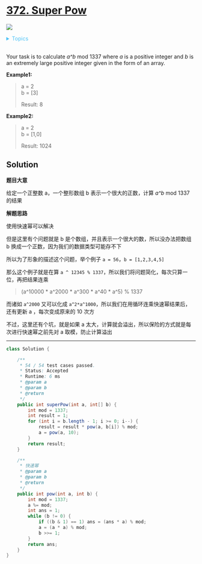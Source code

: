 # [372. Super Pow](https://leetcode.com/problems/super-pow/description/)

![](https://img.shields.io/badge/Difficulty-Medium-F8AF40.svg)

<details>
<summary style="color:#4FC3F7">Topics</summary>

* [`Math`](https://leetcode.com/tag/math/)

</details>
<br />


Your task is to calculate _a^b_ mod 1337 where _a_ is a positive integer and _b_ is an extremely large positive integer given in the form of an array.

**Example1:**

>a = 2 <br/>
>b = [3]
>
>Result: 8

**Example2:**

>a = 2 <br/>
>b = [1,0]
>
>Result: 1024

## Solution

**题目大意**

给定一个正整数 a，一个整形数组 b 表示一个很大的正数，计算 _a^b_ mod 1337 的结果

**解题思路**

使用快速幂可以解决

但是这里有个问题就是 b 是个数组，并且表示一个很大的数，所以没办法把数组 b 换成一个正数，因为我们的数据类型可能存不下

所以为了形象的描述这个问题，举个例子 `a = 56`，`b = [1,2,3,4,5]`

那么这个例子就是在算 `a ^ 12345 % 1337`，所以我们将问题简化，每次只算一位，再把结果连乘

> (a^10000 * a^2000 * a^300 * a^40 * a^5) % 1337

而诸如 `a^2000` 又可以化成 `a^2*a^1000`，所以我们在用循环连乘快速幂结果后，还有更新 a ，每次变成原来的 10 次方

不过，这里还有个坑，就是如果 a 太大，计算就会溢出，所以保险的方式就是每次进行快速幂之前先对 a 取模，防止计算溢出

----------

```java
class Solution {

    /**
     * 54 / 54 test cases passed.
     * Status: Accepted
     * Runtime: 6 ms
     * @param a
     * @param b
     * @return
     */
    public int superPow(int a, int[] b) {
        int mod = 1337;
        int result = 1;
        for (int i = b.length - 1; i >= 0; i--) {
            result = result * pow(a, b[i]) % mod;
            a = pow(a, 10);
        }
        return result;
    }

    /**
     * 快速幂
     * @param a
     * @param b
     * @return
     */
    public int pow(int a, int b) {
        int mod = 1337;
        a %= mod;
        int ans = 1;
        while (b != 0) {
            if ((b & 1) == 1) ans = (ans * a) % mod;
            a = (a * a) % mod;
            b >>= 1;
        }
        return ans;
    }
}
```